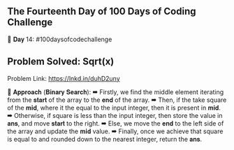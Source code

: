 The Fourteenth Day of 100 Days of Coding Challenge
--------------------------------------------------------
📌 𝐃𝐚𝐲 14: #100daysofcodechallenge

Problem Solved: Sqrt(x)
--------------------------------------------------------
Problem Link: https://lnkd.in/duhD2uny

📌 𝐀𝐩𝐩𝐫𝐨𝐚𝐜𝐡 (𝐁𝐢𝐧𝐚𝐫𝐲 𝐒𝐞𝐚𝐫𝐜𝐡):
➡ Firstly, we find the middle element iterating from the 𝐬𝐭𝐚𝐫𝐭 of the array to the 𝐞𝐧𝐝 of the array.
➡ Then, if the take square of the 𝐦𝐢𝐝, where it the equal to the input integer, then it is present in 𝐦𝐢𝐝.
➡ Otherwise, if square is less than the input integer, then store the value in 𝐚𝐧𝐬, and move 𝐬𝐭𝐚𝐫𝐭 to the right.
➡ Else, we move the 𝐞𝐧𝐝 to the left side of the array and update the 𝐦𝐢𝐝 value.
➡ Finally, once we achieve that square is equal to and rounded down to the nearest integer, return the 𝐚𝐧𝐬.
